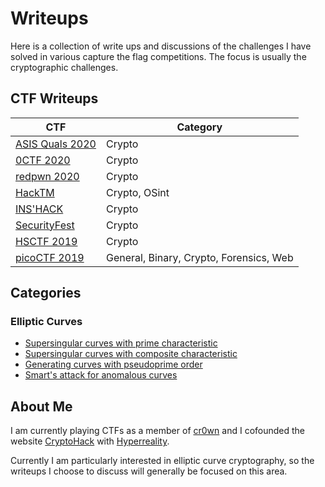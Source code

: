 # Writeups

Here is a collection of write ups and discussions of the challenges I have solved in various capture the flag competitions. The focus is usually the cryptographic challenges.

## CTF Writeups

| CTF  | Category |
| ------------- | ------------- |
| [ASIS Quals 2020](/ASIS-Quals-2020)  | Crypto |
| [0CTF 2020](/0CTF)  | Crypto |
| [redpwn 2020](/redpwn)  | Crypto |
| [HackTM](/HackTM)  | Crypto, OSint |
| [INS'HACK](/INS’HACK)  | Crypto |
| [SecurityFest](/SecurityFest)  | Crypto  |
| [HSCTF 2019](/hsctf-2019/)  | Crypto  |
| [picoCTF 2019](/picoCTF-2019)  | General, Binary, Crypto, Forensics, Web  |


## Categories

### Elliptic Curves

- [Supersingular curves with prime characteristic](/tools/mov.html)
- [Supersingular curves with composite characteristic](/misc/superprime/)
- [Generating curves with pseudoprime order](/redpwn/#jeopardy)
- [Smart's attack for anomalous curves](/hsctf-2019/#spooky-ecc)

## About Me

I am currently playing CTFs as a member of [cr0wn](https://cr0wn.uk) and I cofounded the website [CryptoHack](https://cryptohack.org) with [Hyperreality](https://github.com/hyperreality/ctf-writeups).

Currently I am particularly interested in elliptic curve cryptography, so the writeups I choose to discuss will generally be focused on this area.

